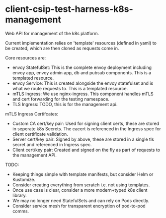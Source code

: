 # client-csip-test-harness-k8s-management

Web API for management of the k8s platform.

Current implementation relies on 'template' resources (defined in yaml) to be created, which are then cloned as requests come in.

Core resources are:
- envoy StatefulSet: This is the complete envoy deployment including envoy app, envoy admin app, db and pubsub components. This is a templated resource.
- envoy Service: This is created alongside the envoy statefulset and is what we route requests to. This is a templated resource.
- mTLS Ingress: We use nginx-ingress. This component handles mTLS and cert forwarding for the testing namespace.
- TLS Ingress: TODO, this is for the management api.

mTLS Ingress Certifcates:
- Custom CA cert/key pair: Used for signing client certs, these are stored in seperate k8s Secrets. The cacert is referenced in the Ingress spec for client certificate validation.
- Server cert/key pair: Signed by above, these are stored in a single tls secret and referenced in Ingress spec.
- Client cert/key pair: Created and signed on the fly as part of requests to the management API.

TODO:
- Keeping things simple with template manifests, but consider Helm or Kustomize.
- Consider creating everything from scratch i.e. not using templates.
- Once use case is clear, consider a more modern+typed k8s client library.
- We may no longer need StatefulSets and can rely on Pods directly.
- Consider service mesh for transparent encryption of pod-to-pod comms.